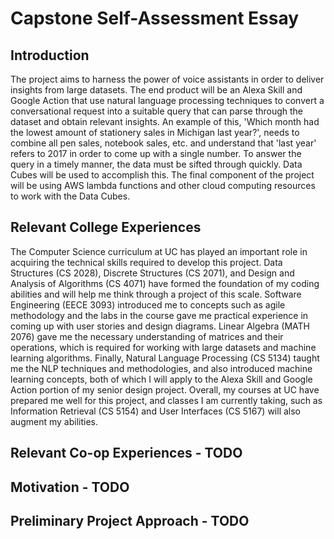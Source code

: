 # Capstone Self-Assessment Essay

## Introduction
The project aims to harness the power of voice assistants in order to deliver insights from large datasets. The end product will be an Alexa Skill and Google Action that use natural language processing techniques to convert a conversational request into a suitable query that can parse through the dataset and obtain relevant insights. An example of this, 'Which month had the lowest amount of stationery sales in Michigan last year?', needs to combine all pen sales, notebook sales, etc. and understand that 'last year' refers to 2017 in order to come up with a single number. To answer the query in a timely manner, the data must be sifted through quickly. Data Cubes will be used to accomplish this. The final component of the project will be using AWS lambda functions and other cloud computing resources to work with the Data Cubes.

## Relevant College Experiences
The Computer Science curriculum at UC has played an important role in acquiring the technical skills required to develop this project. Data Structures (CS 2028), Discrete Structures (CS 2071), and Design and Analysis of Algorithms (CS 4071) have formed the foundation of my coding abilities and will help me think through a project of this scale. Software Engineering (EECE 3093) introduced me to concepts such as agile methodology and the labs in the course gave me practical experience in coming up with user stories and design diagrams. Linear Algebra (MATH 2076) gave me the necessary understanding of matrices and their operations, which is required for working with large datasets and machine learning algorithms. Finally, Natural Language Processing (CS 5134) taught me the NLP techniques and methodologies, and also introduced machine learning concepts, both of which I will apply to the Alexa Skill and Google Action portion of my senior design project. Overall, my courses at UC have prepared me well for this project, and classes I am currently taking, such as Information Retrieval (CS 5154) and User Interfaces (CS 5167) will also augment my abilities.

## Relevant Co-op Experiences - TODO

## Motivation - TODO

## Preliminary Project Approach - TODO
